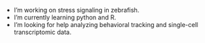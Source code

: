 
- I’m working on stress signaling in zebrafish.
- I’m currently learning python and R.
- I’m looking for help analyzing behavioral tracking and single-cell transcriptomic data.
